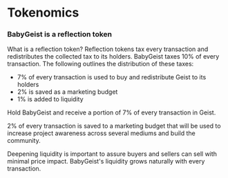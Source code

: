 # Tokenomics

### BabyGeist is a reflection token

What is a reflection token? Reflection tokens tax every transaction and redistributes the collected tax to its holders. BabyGeist taxes 10% of every transaction. The following outlines the distribution of these taxes:

* 7% of every transaction is used to buy and redistribute Geist to its holders
* 2% is saved as a marketing budget
* 1% is added to liquidity

Hold BabyGeist and receive a portion of 7% of every transaction in Geist.

2% of every transaction is saved to a marketing budget that will be used to increase project awareness across several mediums and build the community.

Deepening liquidity is important to assure buyers and sellers can sell with minimal price impact. BabyGeist's liquidity grows naturally with every transaction.
